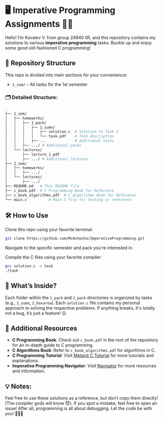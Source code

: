 # 🖥️ Imperative Programming Assignments 🧑‍💻

Hello! I’m Kovalev V. from group 24940 IIR, and this repository contains my solutions to various **imperative programming** tasks. Buckle up and enjoy some good old-fashioned C programming!

## 📂 Repository Structure

This repo is divided into main sections for your convenience:

- `1_sem/` – All tasks for the 1st semester

### 🗂️ Detailed Structure:
```bash
.
├── 1_sem/
│   ├── homeworks/
│   │   ├── 1_pack/
│   │   │   ├── 1_sumn/
│   │   │   │   ├── solution.c  # Solution to Task 1
│   │   │   │   └── task.pdf    # Task description
│   │   │   ├── ...             # Additional tasks
│   │   ├── .../ # Additional packs
│   └── lectures/
│       ├── lecture_1.pdf
│       ├── .../ # Additional lectures
├── 2_sem/
│   ├── homeworks/
│   │   ├── .../
│   └── lectures/
│       ├── .../
├── README.md   # This README file
├── c_book.pdf  # C Programming Book for Reference
├── c_book_algorithms.pdf  # C Algorithms Book for Reference
└── main.c          # Main C file for testing or reference
```

## 🛠️ How to Use

Clone this repo using your favorite terminal:
```bash
git clone https://github.com/McAshesha/ImperativeProgramming.git
```
Navigate to the specific semester and pack you're interested in.

Compile the C files using your favorite compiler:
```bash
gcc solution.c -o task
./task
```

## 🤖 What’s Inside?

Each folder within the `1_pack` and `2_pack` directories is organized by tasks (e.g., `1_sumn`, `2_boxarea`). Each `solution.c` file contains my personal approach to solving the respective problems. If anything breaks, it's totally not a bug, it’s just a feature! 😉

## 📘 Additional Resources

- **C Programming Book**: Check out `c_book.pdf` in the root of the repository for an in-depth guide to C programming.
- **C Algorithms Book**: Refer to `c_book_algorithms.pdf` for algorithms in C.
- **C Programming Tutorial**: Visit [Metanit C Tutorial](https://metanit.com/c/tutorial/) for more tutorials and explanations.
- **Imperative Programming Navigator**: Visit [Navigator](https://sites.google.com/g.nsu.ru/m-filippov/) for more resources and information.

## 💡 Notes:

Feel free to use these solutions as a reference, but don’t copy them directly! (The compiler gods will know 😈). If you spot a mistake, feel free to open an issue! After all, programming is all about debugging.
Let the code be with you! 👨‍💻✨
